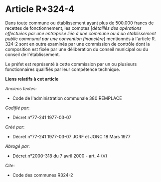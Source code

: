 # Article R*324-4

Dans toute commune ou établissement ayant plus de 500.000 francs de recettes de fonctionnement, les comptes [*détaillés des
opérations effectuées par une entreprise liée à une commune ou à un établissement public communal par une convention
financière*] mentionnés à l'article R. 324-2 sont en outre examinés par une commission de contrôle dont la composition est
fixée par une délibération du conseil municipal ou du conseil de l'établissement.

Le préfet est représenté à cette commission par un ou plusieurs fonctionnaires qualifiés par leur compétence technique.

**Liens relatifs à cet article**

_Anciens textes_:

  - Code de l'administration communale 380 REMPLACE

_Codifié par_:

  - Décret n°77-241 1977-03-07

_Créé par_:

  - Décret n°77-241 1977-03-07 JORF et JONC 18 Mars 1977

_Abrogé par_:

  - Décret n°2000-318 du 7 avril 2000 - art. 4 (V)

_Cite_:

  - Code des communes R324-2
